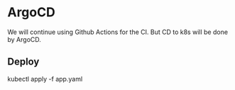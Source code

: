 # ArgoCD

We will continue using Github Actions for the CI. But CD to k8s will be done by ArgoCD.

## Deploy

kubectl apply -f app.yaml
